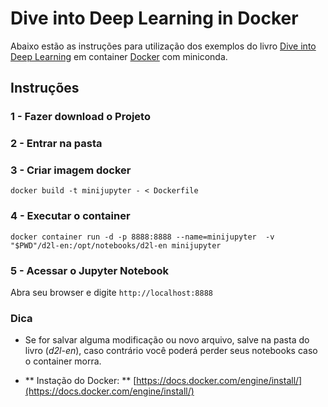 # Dive into Deep Learning in Docker

Abaixo estão as instruções para utilização dos exemplos do livro [Dive into Deep Learning](https://d2l.ai/) em container [Docker](https://www.docker.com/) com miniconda. 

## Instruções

### 1 - Fazer download o Projeto
### 2 - Entrar na pasta
### 3 - Criar imagem docker
`` docker build -t minijupyter - < Dockerfile  ``
### 4 - Executar o container
`` docker container run -d -p 8888:8888 --name=minijupyter  -v "$PWD"/d2l-en:/opt/notebooks/d2l-en minijupyter ``

### 5 - Acessar o Jupyter Notebook
Abra seu browser e digite `` http://localhost:8888 ``

### Dica
- Se for salvar alguma modificação ou novo arquivo, salve na pasta  do livro (*d2l-en*), caso contrário você poderá perder seus notebooks caso o container morra.

- ** Instação do Docker:  ** [https://docs.docker.com/engine/install/](https://docs.docker.com/engine/install/)

